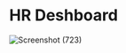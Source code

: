 # HR Deshboard 

![Screenshot (723)](https://github.com/devesh905/HR_Deshboard_Project/assets/107157640/45634d72-5fbd-4a0d-b67d-8d09ff5c7f86)
